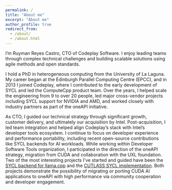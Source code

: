 ```yaml
---
permalink: /
title: "About me"
excerpt: "About me"
author_profile: true
redirect_from: 
  - /about/
  - /about.html
---
```


I’m Ruyman Reyes Castro, CTO of Codeplay Software. I enjoy leading teams through complex technical challenges and building scalable solutions using agile methods and open standards.

I hold a PhD in heterogeneous computing from the University of La Laguna. My career began at the Edinburgh Parallel Computing Centre (EPCC), and in 2013 I joined Codeplay, where I contributed to the early development of SYCL and led the ComputeCpp product team. Over the years, I helped scale the engineering from 9 to over 20 people, led major cross-vendor projects including SYCL support for NVIDIA and AMD, and worked closely with industry partners as part of the oneAPI initiative.

As CTO, I guided our technical strategy through significant growth, customer delivery, and ultimately our acquisition by Intel. Post-acquisition, I led team integration and helped align Codeplay’s stack with Intel’s developer tools ecosystem. I continue to focus on developer experience and performance portability, including recent open-source contributions like SYCL backends for AI workloads.
While working within Developer Software Tools organization, I participated in the direction of the oneAPI strategy, migration from CUDA and collaboration with the UXL foundation.
Two of the most interesting projects I've started and guided have been the [SYCL backend for llama.cpp](https://github.com/ggml-org/llama.cpp/tree/master/ggml/src/ggml-sycl) and the [CUTLASS SYCL implementation](https://github.com/codeplaysoftware/cutlass-sycl). Both projects demonstrate the possibility of migrating or porting CUDA AI applications to oneAPI with high performance via community cooperation and developer engagement.

